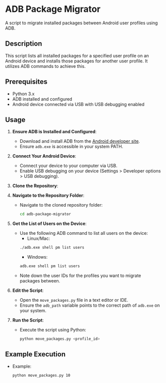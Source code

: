 # ADB Package Migrator

A script to migrate installed packages between Android user profiles using ADB.

## Description

This script lists all installed packages for a specified user profile on an Android device and installs those packages for another user profile. It utilizes ADB commands to achieve this.

## Prerequisites

- Python 3.x
- ADB installed and configured
- Android device connected via USB with USB debugging enabled

## Usage

1. **Ensure ADB is Installed and Configured**:
   - Download and install ADB from the [Android developer site](https://developer.android.com/studio/releases/platform-tools).
   - Ensure `adb.exe` is accessible in your system PATH.

2. **Connect Your Android Device**:
   - Connect your device to your computer via USB.
   - Enable USB debugging on your device (Settings > Developer options > USB debugging).

3. **Clone the Repository**:

4. **Navigate to the Repository Folder**:
   - Navigate to the cloned repository folder:
     ```sh
     cd adb-package-migrator
     ```

5. **Get the List of Users on the Device**:
   - Use the following ADB command to list all users on the device:
     - Linux/Mac:
     ```sh
     ./adb.exe shell pm list users
     ```
     - Windows:
     ```cmd
     adb.exe shell pm list users
     ```
   - Note down the user IDs for the profiles you want to migrate packages between.

6. **Edit the Script**:
   - Open the `move_packages.py` file in a text editor or IDE.
   - Ensure the `adb_path` variable points to the correct path of `adb.exe` on your system.

7. **Run the Script**:
   - Execute the script using Python:
     ```sh
     python move_packages.py <profile_id>
     ```

## Example Execution
   - Example:
     ```sh
     python move_packages.py 10
     ```

